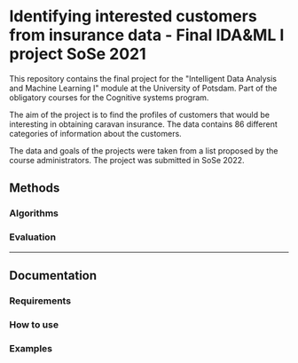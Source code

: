 # Identifying interested customers from insurance data - Final IDA&ML I project SoSe 2021
This repository contains the final project for the  "Intelligent Data Analysis and Machine Learning I" module at the University of Potsdam. Part of the obligatory courses for the Cognitive systems program. 

The aim of the project is to find the profiles of customers that would be interesting in obtaining caravan insurance. The data contains 86 different categories of information about the customers. 

The data and goals of the projects were taken from a list proposed by the course administrators. The project was submitted in SoSe 2022. 

## Methods

### Algorithms

### Evaluation

______________________________________________

## Documentation 

### Requirements

### How to use

### Examples
